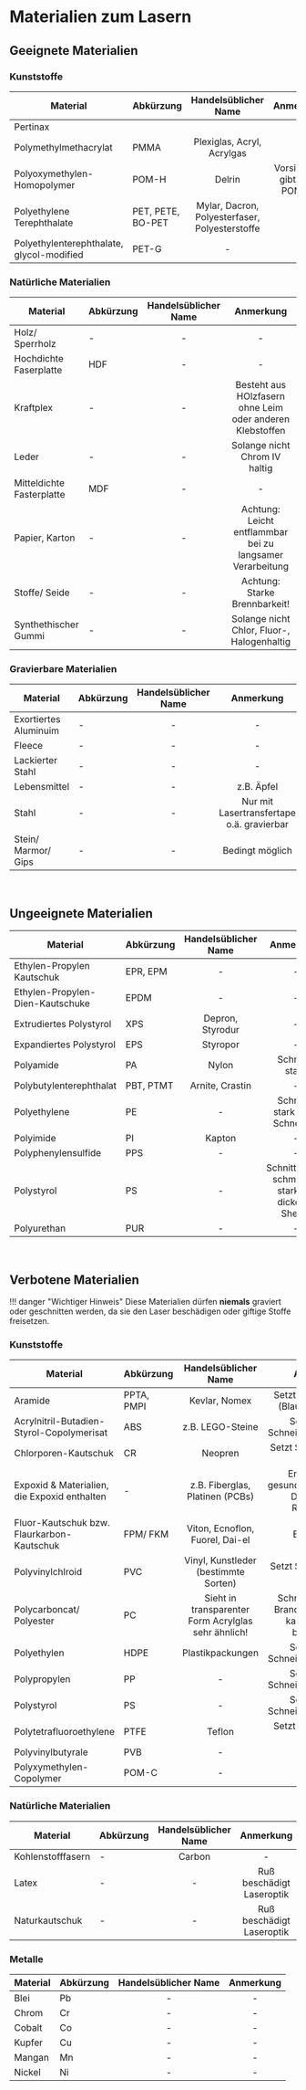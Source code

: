 # Materialien zum Lasern

## Geeignete Materialien

### Kunststoffe
| Material                                  | Abkürzung         |              Handelsüblicher Name              |           Anmerkung           |
| ----------------------------------------- | ----------------- | :--------------------------------------------: | :---------------------------: |
| Pertinax                                  |                   |                                                |                               |
| Polymethylmethacrylat                     | PMMA              |           Plexiglas, Acryl, Acrylgas           |               -               |
| Polyoxymethylen-Homopolymer               | POM-H             |                     Delrin                     | Vorsicht: Es gibt auch POM-C! |
| Polyethylene Terephthalate                | PET, PETE, BO-PET | Mylar, Dacron, Polyesterfaser, Polyesterstoffe |               -               |
| Polyethylenterephthalate, glycol-modified | PET-G             |                       -                        |               -               |


### Natürliche Materialien
| Material                  | Abkürzung | Handelsüblicher Name |                         Anmerkung                         |
| ------------------------- | --------- | :------------------: | :-------------------------------------------------------: |
| Holz/ Sperrholz           | -         |          -           |                             -                             |
| Hochdichte Faserplatte    | HDF       |          -           |                             -                             |
| Kraftplex                 | -         |          -           | Besteht aus HOlzfasern ohne Leim oder anderen Klebstoffen |
| Leder                     | -         |          -           |               Solange nicht Chrom IV haltig               |
| Mitteldichte Fasterplatte | MDF       |          -           |                             -                             |
| Papier, Karton            | -         |          -           | Achtung: Leicht entflammbar bei zu langsamer Verarbeitung |
| Stoffe/ Seide             | -         |          -           |               Achtung: Starke Brennbarkeit!               |
| Synthethischer Gummi      | -         |          -           |        Solange nicht Chlor, Fluor-, Halogenhaltig         |


### Gravierbare Materialien
| Material              | Abkürzung | Handelsüblicher Name |                 Anmerkung                 |
| --------------------- | --------- | :------------------: | :---------------------------------------: |
| Exortiertes Aluminuim | -         |          -           |                     -                     |
| Fleece                | -         |          -           |                     -                     |
| Lackierter Stahl      | -         |          -           |                     -                     |
| Lebensmittel          | -         |          -           |                z.B. Äpfel                 |
| Stahl                 | -         |          -           | Nur mit Lasertransfertape o.ä. gravierbar |
| Stein/ Marmor/ Gips   | -         |          -           |              Bedingt möglich              |

<br>

## Ungeeignete Materialien

| Material                         | Abkürzung | Handelsüblicher Name |                     Anmerkung                     |
| -------------------------------- | --------- | :------------------: | :-----------------------------------------------: |
| Ethylen-Propylen Kautschuk       | EPR, EPM  |          -           |                         -                         |
| Ethylen-Propylen-Dien-Kautschuke | EPDM      |          -           |                         -                         |
| Extrudiertes Polystyrol          | XPS       |   Depron, Styrodur   |                         -                         |
| Expandiertes Polystyrol          | EPS       |       Styropor       |                         -                         |
| Polyamide                        | PA        |        Nylon         |                  Schmilzt stark                   |
| Polybutylenterephthalat          | PBT, PTMT |   Arnite, Crastin    |                         -                         |
| Polyethylene                     | PE        |          -           |           Schmilzt stark beim Schneiden           |
| Polyimide                        | PI        |        Kapton        |                         -                         |
| Polyphenylensulfide              | PPS       |          -           |                         -                         |
| Polystyrol                       | PS        |          -           | Schnittkanten schmelzen stark bei dickeren Sheets |
| Polyurethan                      | PUR       |          -           |                         -                         |

<br>

## Verbotene Materialien

!!! danger "Wichtiger Hinweis"
    Diese Materialien dürfen **niemals** graviert oder geschnitten werden, da sie den Laser beschädigen oder giftige Stoffe freisetzen.

### Kunststoffe

| Material                                     | Abkürzung  |                Handelsüblicher Name                 |                              Anmerkung                              |
| -------------------------------------------- | ---------- | :-------------------------------------------------: | :-----------------------------------------------------------------: |
| Aramide                                      | PPTA, PMPI |                    Kevlar, Nomex                    |              Setzt Cynwasserstoff (Blausäre HNC) frei               |
| Acrylnitril-Butadien-Styrol-Copolymerisat    | ABS        |                  z.B. LEGO-Steine                   |                Schmilzt beim Schneiden, Brandgefahr                 |
| Chlorporen-Kautschuk                         | CR         |                       Neopren                       |                  Setzt Salzsäuredämpfe (HCI) frei                   |
| Expoxid & Materialien, die Expoxid enthalten | -          |           z.B. Fiberglas, Platinen (PCBs)           |    Enstehung von gesundheitsschädlichen Dämpfen und Rückständen     |
| Fluor-Kautschuk bzw. Flaurkarbon-Kautschuk   | FPM/ FKM   |           Viton, Ecnoflon, Fuorel, Dai-el           |                            Enthält Fluor                            |
| Polyvinylchlroid                             | PVC        |        Vinyl, Kunstleder (bestimmte Sorten)         |                  Setzt Salzsäuredämpfe (HCI) frei                   |
| Polycarboncat/ Polyester                     | PC         | Sieht in transparenter Form Acrylglas sehr ähnlich! | Schneidet schlecht, Brandgefahr und Ruß kann Laseroptik beschädigen |
| Polyethylen                                  | HDPE       |                  Plastikpackungen                   |                Schmilzt beim Schneiden, Brandgefahr                 |
| Polypropylen                                 | PP         |                          -                          |                Schmilzt beim Schneiden, Brandgefahr                 |
| Polystyrol                                   | PS         |                          -                          |                Schmilzt beim Schneiden, Brandgefahr                 |
| Polytetrafluoroethylene                      | PTFE       |                       Teflon                        |                     Setzt Flusssäure (HF) frei                      |
| Polyvinylbutyrale                            | PVB        |                          -                          |                                  -                                  |
| Polyxymethylen-Copolymer                     | POM-C      |                          -                          |                                  -                                  |


### Natürliche Materialien
| Material          | Abkürzung | Handelsüblicher Name |         Anmerkung         |
| ----------------- | --------- | :------------------: | :-----------------------: |
| Kohlenstofffasern | -         |        Carbon        |             -             |
| Latex             | -         |          -           | Ruß beschädigt Laseroptik |
| Naturkautschuk    | -         |          -           | Ruß beschädigt Laseroptik |

### Metalle
| Material | Abkürzung | Handelsüblicher Name | Anmerkung |
| -------- | --------- | :------------------: | :-------: |
| Blei     | Pb        |          -           |     -     |
| Chrom    | Cr        |          -           |     -     |
| Cobalt   | Co        |          -           |     -     |
| Kupfer   | Cu        |          -           |     -     |
| Mangan   | Mn        |          -           |     -     |
| Nickel   | Ni        |          -           |     -     |
